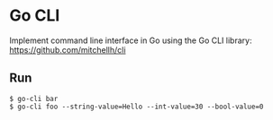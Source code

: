 # Go CLI

Implement command line interface in Go using the Go CLI library:
https://github.com/mitchellh/cli

## Run
    $ go-cli bar
    $ go-cli foo --string-value=Hello --int-value=30 --bool-value=0
